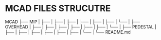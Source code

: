# MCAD FILES STRUCUTRE
MCAD
├── MIP
|    ├──
|    ├──
|    ├──
|    ├──
|    ├──
|    ├──
|    └──
|
├── OVERHEAD
|    ├──
|    ├──
|    ├──
|    ├──
|    ├──
|    ├──
|    └──
|
├── PEDESTAL
|    ├──
|    ├──
|    ├──
|    ├──
|    ├──
|    ├──
|    └──
|
└── README.md
